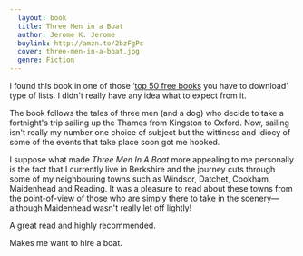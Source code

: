 ```yaml
---
  layout: book
  title: Three Men in a Boat
  author: Jerome K. Jerome
  buylink: http://amzn.to/2bzFgPc
  cover: three-men-in-a-boat.jpg
  genre: Fiction
---
```


I found this book in one of those ‘<a href="http://www.stylist.co.uk/books/top-50-free-books-for-your-ereader" target="_blank" title="50 best free books on Kindle - Stylist.co.uk">top 50 free books</a> you have to download' type of lists. I didn't really have any idea what to expect from it.

The book follows the tales of three men (and a dog) who decide to take a fortnight's trip sailing up the Thames from Kingston to Oxford. Now, sailing isn't really my number one choice of subject but the wittiness and idiocy of some of the events that take place soon got me hooked.

I suppose what made _Three Men In A Boat_ more appealing to me personally is the fact that I currently live in Berkshire and the journey cuts through some of my neighbouring towns such as Windsor, Datchet, Cookham, Maidenhead and Reading. It was a pleasure to read about these towns from the point-of-view of those who are simply there to take in the scenery—although Maidenhead wasn't really let off lightly!

A great read and highly recommended.

Makes me want to hire a boat.
